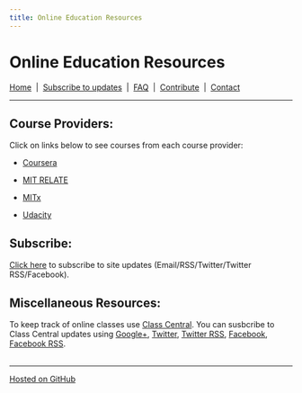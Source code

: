 ```yaml
---
title: Online Education Resources
---
```


# Online Education Resources
[Home](http://amberj.github.com/online-edu-resources/ "Online Educational Resources: Home") &nbsp;|&nbsp; [Subscribe to updates](http://amberj.github.com/online-edu-resources/subscribe.html "Online Educational Resources: Subscribe to site updates") &nbsp;|&nbsp; [FAQ](http://amberj.github.com/online-edu-resources/faq.html "Online Educational Resources: FAQ") &nbsp;|&nbsp; [Contribute](http://amberj.github.com/online-edu-resources/contribute.html "Online Educational Reqources: Contribute") &nbsp;|&nbsp; [Contact](http://amberj.github.com/online-edu-resources/contact.html "Online Educational Resources: Contact")<br />

<hr />

## Course Providers:
Click on links below to see courses from each course provider:

* [Coursera](http://amberj.github.com/online-edu-resources/coursera/ "Coursera Courses")

* [MIT RELATE](http://amberj.github.com/online-edu-resources/mit-relate/ "MIT RELATE Courses")

* [MITx](http://amberj.github.com/online-edu-resources/mitx/ "MITx Courses")

* [Udacity](http://amberj.github.com/online-edu-resources/udacity/ "Udacity Courses")

## Subscribe:
[Click here](http://amberj.github.com/online-edu-resources/subscribe.html "Online Educational Resources: Subscribe to site updates") to subscribe to site updates (Email/RSS/Twitter/Twitter RSS/Facebook).

## Miscellaneous Resources:
To keep track of online classes use [Class Central](http://www.class-central.com/ "Class Central"). You can susbcribe to Class Central updates using [Google+](https://plus.google.com/107809899089663019971/ "Class Central on Google+"), [Twitter](https://twitter.com/#!/classcentral "Class Central on Twitter"), [Twitter RSS](https://api.twitter.com/1/statuses/user_timeline.rss?screen_name=classcentral "Class Central Twitter RSS feed"), [Facebook](https://www.facebook.com/classcentral "Class Central Facebook page"), [Facebook RSS](https://www.facebook.com/feeds/page.php?id=305891199451158&format=rss20 "Class Central Facebook page RSS feed").
<br /><br />
<hr />

[Hosted on GitHub](https://github.com/amberj/online-edu-resources "online-edu-resources on GitHub")

